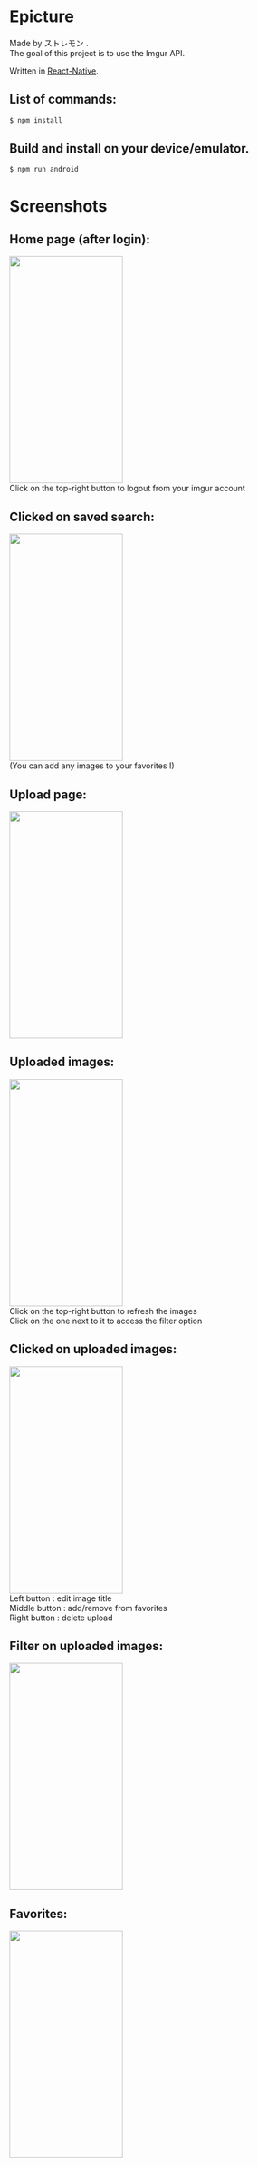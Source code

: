 # Epicture

Made by ストレモン .<br>
The goal of this project is to use the Imgur API.<br>

Written in [React-Native](https://reactnative.dev/).

## List of commands:

```sh
$ npm install
```
## Build and install on your device/emulator.

```sh
$ npm run android
```

# Screenshots
## Home page (after login):
<img src="https://i.imgur.com/omAHyPD.jpg" width="200" height="400"><br>
Click on the top-right button to logout from your imgur account<br>

## Clicked on saved search:
<img src="https://i.imgur.com/FtbuVCx_d.webp?maxwidth=760&fidelity=grand" width="200" height="400"><br>
(You can add any images to your favorites !)<br>

## Upload page:
<img src="https://i.imgur.com/IrOpuDy_d.webp?maxwidth=760&fidelity=grand" width="200" height="400"><br>

## Uploaded images:
<img src="https://i.imgur.com/vfSnAL9_d.webp?maxwidth=760&fidelity=grand" width="200" height="400"><br>
Click on the top-right button to refresh the images<br>
Click on the one next to it to access the filter option<br>

## Clicked on uploaded images:
<img src="https://i.imgur.com/vMTDQfQ.jpg" width="200" height="400"><br>
Left button : edit image title<br>
Middle button : add/remove from favorites<br>
Right button : delete upload<br>

## Filter on uploaded images:
<img src="https://i.imgur.com/GklJeOo.jpg" width="200" height="400"><br>

## Favorites:
<img src="https://i.imgur.com/d7EKmFm_d.webp?maxwidth=760&fidelity=grand" width="200" height="400"><br>

